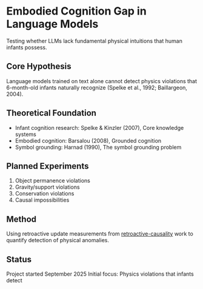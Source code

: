 # Embodied Cognition Gap in Language Models

Testing whether LLMs lack fundamental physical intuitions that human infants possess.

## Core Hypothesis
Language models trained on text alone cannot detect physics violations that 6-month-old infants naturally recognize (Spelke et al., 1992; Baillargeon, 2004).

## Theoretical Foundation
- Infant cognition research: Spelke & Kinzler (2007), Core knowledge systems
- Embodied cognition: Barsalou (2008), Grounded cognition
- Symbol grounding: Harnad (1990), The symbol grounding problem

## Planned Experiments
1. Object permanence violations
2. Gravity/support violations  
3. Conservation violations
4. Causal impossibilities

## Method
Using retroactive update measurements from [retroactive-causality](https://github.com/HillaryDanan/retroactive-causality) work to quantify detection of physical anomalies.

## Status
Project started September 2025
Initial focus: Physics violations that infants detect
